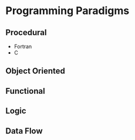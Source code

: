 # Programming Paradigms

## Procedural

* Fortran
* C

## Object Oriented

## Functional

## Logic

## Data Flow



